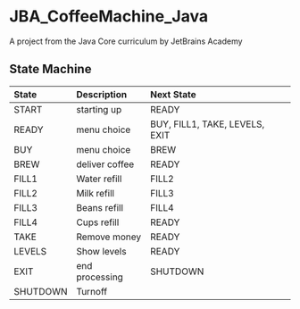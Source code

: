 # JBA_CoffeeMachine_Java
A project from the Java Core curriculum by JetBrains Academy
## State Machine
| State | Description | Next State |
|:------|:------------|:-----------|
| START | starting up | READY |
| READY | menu choice | BUY, FILL1, TAKE, LEVELS, EXIT |
| BUY   | menu choice | BREW |
| BREW  | deliver coffee | READY |
| FILL1 | Water refill | FILL2 |
| FILL2 | Milk refill  | FILL3 |
| FILL3 | Beans refill | FILL4 |
| FILL4 | Cups refill | READY |
| TAKE | Remove money | READY |
| LEVELS | Show levels | READY |
| EXIT | end processing | SHUTDOWN |
| SHUTDOWN | Turnoff | |

